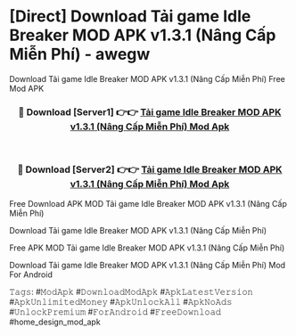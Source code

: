 # [Direct] Download Tải game Idle Breaker MOD APK v1.3.1 (Nâng Cấp Miễn Phí) - awegw
Download Tải game Idle Breaker MOD APK v1.3.1 (Nâng Cấp Miễn Phí) Free Mod APK

<div align="center">
<h3>🔴 Download [Server1] 👉👉 <a href="https://apk-comot.site?title=Tải_game_Idle_Breaker_MOD_APK_v1.3.1_(Nâng_Cấp_Miễn_Phí)">Tải game Idle Breaker MOD APK v1.3.1 (Nâng Cấp Miễn Phí) Mod Apk</a></h3><br>

<h3>🔴 Download [Server2] 👉👉 <a href="https://apk-comot.site?title=Tải_game_Idle_Breaker_MOD_APK_v1.3.1_(Nâng_Cấp_Miễn_Phí)">Tải game Idle Breaker MOD APK v1.3.1 (Nâng Cấp Miễn Phí) Mod Apk</a></h3>
</div>


Free Download APK MOD Tải game Idle Breaker MOD APK v1.3.1 (Nâng Cấp Miễn Phí)

Download Tải game Idle Breaker MOD APK v1.3.1 (Nâng Cấp Miễn Phí) 

Free APK MOD Tải game Idle Breaker MOD APK v1.3.1 (Nâng Cấp Miễn Phí) 

Download Tải game Idle Breaker MOD APK v1.3.1 (Nâng Cấp Miễn Phí) Mod For Android

𝚃𝚊𝚐𝚜: #𝙼𝚘𝚍𝙰𝚙𝚔 #𝙳𝚘𝚠𝚗𝚕𝚘𝚊𝚍𝙼𝚘𝚍𝙰𝚙𝚔 #𝙰𝚙𝚔𝙻𝚊𝚝𝚎𝚜𝚝𝚅𝚎𝚛𝚜𝚒𝚘𝚗 #𝙰𝚙𝚔𝚄𝚗𝚕𝚒𝚖𝚒𝚝𝚎𝚍𝙼𝚘𝚗𝚎𝚢 #𝙰𝚙𝚔𝚄𝚗𝚕𝚘𝚌𝚔𝙰𝚕𝚕 #𝙰𝚙𝚔𝙽𝚘𝙰𝚍𝚜 #𝚄𝚗𝚕𝚘𝚌𝚔𝙿𝚛𝚎𝚖𝚒𝚞𝚖 #𝙵𝚘𝚛𝙰𝚗𝚍𝚛𝚘𝚒𝚍 #𝙵𝚛𝚎𝚎𝙳𝚘𝚠𝚗𝚕𝚘𝚊𝚍 #home_design_mod_apk